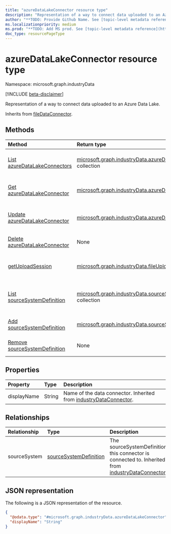 ```yaml
---
title: "azureDataLakeConnector resource type"
description: "Representation of a way to connect data uploaded to an Azure Data Lake."
author: "**TODO: Provide Github Name. See [topic-level metadata reference](https://aka.ms/msgo?pagePath=API/Document/Guidelines/Metadata)**"
ms.localizationpriority: medium
ms.prod: "**TODO: Add MS prod. See [topic-level metadata reference](https://aka.ms/msgo?pagePath=API/Document/Guidelines/Metadata)**"
doc_type: resourcePageType
---
```


# azureDataLakeConnector resource type

Namespace: microsoft.graph.industryData

[!INCLUDE [beta-disclaimer](../../includes/beta-disclaimer.md)]

Representation of a way to connect data uploaded to an Azure Data Lake.


Inherits from [fileDataConnector](../resources/industrydata-filedataconnector.md).

## Methods
|Method|Return type|Description|
|:---|:---|:---|
|[List azureDataLakeConnectors](../api/industrydata-azuredatalakeconnector-list.md)|[microsoft.graph.industryData.azureDataLakeConnector](../resources/industrydata-azuredatalakeconnector.md) collection|Get a list of the [azureDataLakeConnector](../resources/industrydata-azuredatalakeconnector.md) objects and their properties.|
|[Get azureDataLakeConnector](../api/industrydata-azuredatalakeconnector-get.md)|[microsoft.graph.industryData.azureDataLakeConnector](../resources/industrydata-azuredatalakeconnector.md)|Read the properties and relationships of an [azureDataLakeConnector](../resources/industrydata-azuredatalakeconnector.md) object.|
|[Update azureDataLakeConnector](../api/industrydata-azuredatalakeconnector-update.md)|[microsoft.graph.industryData.azureDataLakeConnector](../resources/industrydata-azuredatalakeconnector.md)|Update the properties of an [azureDataLakeConnector](../resources/industrydata-azuredatalakeconnector.md) object.|
|[Delete azureDataLakeConnector](../api/industrydata-azuredatalakeconnector-delete.md)|None|Deletes an [azureDataLakeConnector](../resources/industrydata-azuredatalakeconnector.md) object.|
|[getUploadSession](../api/industrydata-azuredatalakeconnector-getuploadsession.md)|[microsoft.graph.industryData.fileUploadSession](../resources/industrydata-fileuploadsession.md)|Retrieves an upload session used to supply file-based data to an inbound flow.|
|[List sourceSystemDefinition](../api/industrydata-industrydataconnector-list-sourcesystem.md)|[microsoft.graph.industryData.sourceSystemDefinition](../resources/industrydata-sourcesystemdefinition.md) collection|Get the sourceSystemDefinition resources from the sourceSystem navigation property.|
|[Add sourceSystemDefinition](../api/industrydata-azuredatalakeconnector-post-sourcesystem.md)|[microsoft.graph.industryData.sourceSystemDefinition](../resources/industrydata-sourcesystemdefinition.md)|Add sourceSystem by posting to the sourceSystem collection.|
|[Remove sourceSystemDefinition](../api/industrydata-azuredatalakeconnector-delete-sourcesystem.md)|None|Remove a [sourceSystemDefinition](../resources/industrydata-sourcesystemdefinition.md) object.|

## Properties
|Property|Type|Description|
|:---|:---|:---|
|displayName|String|Name of the data connector. Inherited from [industryDataConnector](../resources/industrydata-industrydataconnector.md).|

## Relationships
|Relationship|Type|Description|
|:---|:---|:---|
|sourceSystem|[sourceSystemDefinition](../resources/industrydata-sourcesystemdefinition.md)|The sourceSystemDefinition this connector is connected to. Inherited from [industryDataConnector](../resources/industrydata-industrydataconnector.md)|

## JSON representation
The following is a JSON representation of the resource.
<!-- {
  "blockType": "resource",
  "keyProperty": "id",
  "@odata.type": "microsoft.graph.industryData.azureDataLakeConnector",
  "baseType": "microsoft.graph.industryData.fileDataConnector",
  "openType": false
}
-->
``` json
{
  "@odata.type": "#microsoft.graph.industryData.azureDataLakeConnector",
  "displayName": "String"
}
```

